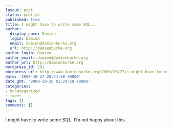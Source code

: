 ```yaml
---
layout: post
status: publish
published: true
title: I might have to write some SQL...
author:
  display_name: Damien
  login: Damien
  email: damien@damienburke.org
  url: http://damienburke.org
author_login: Damien
author_email: damien@damienburke.org
author_url: http://damienburke.org
wordpress_id: 291
wordpress_url: http://www.damienburke.org/2009/10/27/i-might-have-to-write-some-sql/
date: '2009-10-27 20:24:58 +0000'
date_gmt: '2009-10-28 01:24:58 +0000'
categories:
- Uncategorized
- tweet
tags: []
comments: []
---
```

<p>I might have to write some SQL. I'm not happy about this.</p>
